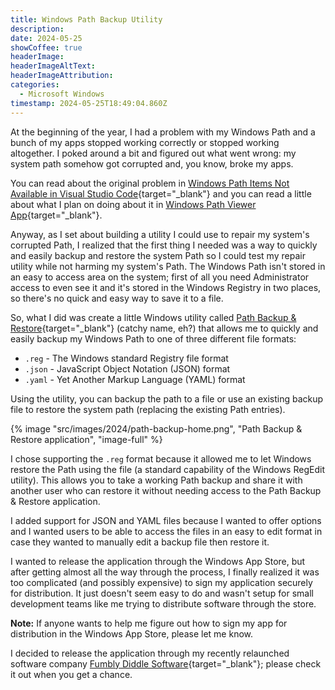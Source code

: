 ```yaml
---
title: Windows Path Backup Utility
description: 
date: 2024-05-25
showCoffee: true
headerImage: 
headerImageAltText: 
headerImageAttribution: 
categories:
  - Microsoft Windows
timestamp: 2024-05-25T18:49:04.860Z
---
```


At the beginning of the year, I had a problem with my Windows Path and a bunch of my apps stopped working correctly or stopped working altogether. I poked around a bit and figured out what went wrong: my system path somehow got corrupted and, you know, broke my apps.

You can read about the original problem in [Windows Path Items Not Available in Visual Studio Code](https://randomerrors.dev/posts/2023/windows-path-items/){target="_blank"} and you can read a little about what I plan on doing about it in [Windows Path Viewer App](/posts/2024/windows-path-viewer-app/){target="_blank"}. 

Anyway, as I set about building a utility I could use to repair my system's corrupted Path, I realized that the first thing I needed was a way to quickly and easily backup and restore the system Path so I could test my repair utility while not harming my system's Path. The Windows Path isn't stored in an easy to access area on the system; first of all you need Administrator access to even see it and it's stored in the Windows Registry in two places, so there's no quick and easy way to save it to a file.

So, what I did was create a little Windows utility called [Path Backup & Restore](https://fumblydiddle.com/products/pathbackup/){target="_blank"} (catchy name, eh?) that allows me to quickly and easily backup my Windows Path to one of three different file formats:

+ `.reg` - The Windows standard Registry file format
+ `.json` - JavaScript Object Notation (JSON) format
+ `.yaml` - Yet Another Markup Language (YAML) format

Using the utility, you can backup the path to a file or use an existing backup file to restore the system path (replacing the existing Path entries).

{% image "src/images/2024/path-backup-home.png", "Path Backup & Restore application", "image-full" %}

I chose supporting the `.reg` format because it allowed me to let Windows restore the Path using the file (a standard capability of the Windows RegEdit utility). This allows you to take a working Path backup and share it with another user who can restore it without needing access to the Path Backup & Restore application.

I added support for JSON and YAML files because I wanted to offer options and I wanted users to be able to access the files in an easy to edit format in case they wanted to manually edit a backup file then restore it.

I wanted to release the application through the Windows App Store, but after getting almost all the way through the process, I finally realized it was too complicated (and possibly expensive) to sign my application securely for distribution. It just doesn't seem easy to do and wasn't setup for small development teams like me trying to distribute software through the store.

**Note:** If anyone wants to help me figure out how to sign my app for distribution in the Windows App Store, please let me know.

I decided to release the application through my recently relaunched software company [Fumbly Diddle Software](https://fumblydiddle.com){target="_blank"}; please check it out when you get a chance.
